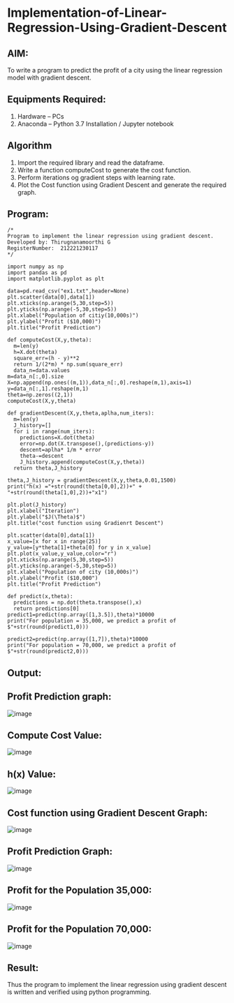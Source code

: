 # Implementation-of-Linear-Regression-Using-Gradient-Descent

## AIM:
To write a program to predict the profit of a city using the linear regression model with gradient descent.

## Equipments Required:
1. Hardware – PCs
2. Anaconda – Python 3.7 Installation / Jupyter notebook

## Algorithm
1. Import the required library and read the dataframe.
2. Write a function computeCost to generate the cost function.
3. Perform iterations og gradient steps with learning rate.
4. Plot the Cost function using Gradient Descent and generate the required graph. 
## Program:
```
/*
Program to implement the linear regression using gradient descent.
Developed by: Thirugnanamoorthi G
RegisterNumber:  212221230117
*/
```
```
import numpy as np
import pandas as pd
import matplotlib.pyplot as plt

data=pd.read_csv("ex1.txt",header=None)
plt.scatter(data[0],data[1])
plt.xticks(np.arange(5,30,step=5))
plt.yticks(np.arange(-5,30,step=5))
plt.xlabel("Population of citiy(10,000s)")
plt.ylabel("Profit ($10,000)")
plt.title("Profit Prediction")

def computeCost(X,y,theta):
  m=len(y) 
  h=X.dot(theta)
  square_err=(h - y)**2
  return 1/(2*m) * np.sum(square_err)
  data_n=data.values
m=data_n[:,0].size
X=np.append(np.ones((m,1)),data_n[:,0].reshape(m,1),axis=1)
y=data_n[:,1].reshape(m,1)
theta=np.zeros((2,1))
computeCost(X,y,theta)

def gradientDescent(X,y,theta,aplha,num_iters):
  m=len(y)
  J_history=[]
  for i in range(num_iters):
    predictions=X.dot(theta)
    error=np.dot(X.transpose(),(predictions-y))
    descent=aplha* 1/m * error
    theta-=descent
    J_history.append(computeCost(X,y,theta))
  return theta,J_history

theta,J_history = gradientDescent(X,y,theta,0.01,1500)
print("h(x) ="+str(round(theta[0,0],2))+" + "+str(round(theta[1,0],2))+"x1")

plt.plot(J_history)
plt.xlabel("Iteration")
plt.ylabel("$J(\Theta)$")
plt.title("cost function using Gradienrt Descent")

plt.scatter(data[0],data[1])
x_value=[x for x in range(25)]
y_value=[y*theta[1]+theta[0] for y in x_value]
plt.plot(x_value,y_value,color="r")
plt.xticks(np.arange(5,30,step=5))
plt.yticks(np.arange(-5,30,step=5))
plt.xlabel("Population of city (10,000s)")
plt.ylabel("Profit ($10,000")
plt.title("Profit Prediction")

def predict(x,theta):
  predictions = np.dot(theta.transpose(),x)
  return predictions[0]
predict1=predict(np.array([1,3.5]),theta)*10000
print("For population = 35,000, we predict a profit of $"+str(round(predict1,0)))

predict2=predict(np.array([1,7]),theta)*10000
print("For population = 70,000, we predict a profit of $"+str(round(predict2,0)))
```

## Output:
## Profit Prediction graph:
![image](https://user-images.githubusercontent.com/93434149/229579116-8b1baf17-29bd-43d8-b131-5fe88f75a2a1.png)
## Compute Cost Value:
![image](https://user-images.githubusercontent.com/93434149/229579196-956c6df0-3c08-4b0f-9fa7-c5a7b4b72173.png)
## h(x) Value:
![image](https://user-images.githubusercontent.com/93434149/229579284-1a23754c-d904-4401-a0bc-68d73a95c8db.png)
## Cost function using Gradient Descent Graph:
![image](https://user-images.githubusercontent.com/93434149/229579362-488de456-acc4-46ab-ba61-f0a2dc8f50c9.png)
## Profit Prediction Graph:
![image](https://user-images.githubusercontent.com/93434149/229579470-155f8262-ecab-4dcb-9f8e-4be0826ba75e.png)
## Profit for the Population 35,000:
![image](https://user-images.githubusercontent.com/93434149/229579574-56222588-c273-47b9-b828-2af2c8acd988.png)
## Profit for the Population 70,000:
![image](https://user-images.githubusercontent.com/93434149/229579659-83eb3575-07ae-41b1-ba68-cf81a908b8b9.png)



## Result:
Thus the program to implement the linear regression using gradient descent is written and verified using python programming.
